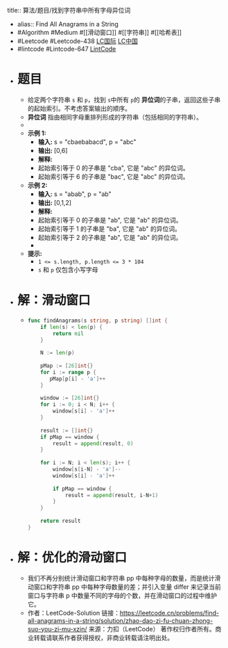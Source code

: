 title:: 算法/题目/找到字符串中所有字母异位词

- alias:: Find All Anagrams in a String
- #Algorithm #Medium #[[滑动窗口]] #[[字符串]] #[[哈希表]]
- #Leetcode #Leetcode-438 [LC国际](https://leetcode.com/problems/find-all-anagrams-in-a-string/) [LC中国](https://leetcode-cn.com/problems/find-all-anagrams-in-a-string/)
- #lintcode #Lintcode-647 [LintCode](https://www.lintcode.com/problem/647/)
- # 题目
	- 给定两个字符串 `s` 和 `p`，找到 `s`中所有 `p`的 **异位词**的子串，返回这些子串的起始索引。不考虑答案输出的顺序。
	- **异位词** 指由相同字母重排列形成的字符串（包括相同的字符串）。
	-
	- **示例 1:**
		- **输入:** s = "cbaebabacd", p = "abc"
		- **输出:** [0,6]
		- **解释:**
		- 起始索引等于 0 的子串是 "cba", 它是 "abc" 的异位词。
		- 起始索引等于 6 的子串是 "bac", 它是 "abc" 的异位词。
	- **示例 2:**
		- **输入:** s = "abab", p = "ab"
		- **输出:** [0,1,2]
		- **解释:**
		- 起始索引等于 0 的子串是 "ab", 它是 "ab" 的异位词。
		- 起始索引等于 1 的子串是 "ba", 它是 "ab" 的异位词。
		- 起始索引等于 2 的子串是 "ab", 它是 "ab" 的异位词。
		-
	- **提示:**
		- `1 <= s.length, p.length <= 3 * 104`
		- `s` 和 `p` 仅包含小写字母
- # 解：滑动窗口
	- ```go
	  func findAnagrams(s string, p string) []int {
	      if len(s) < len(p) {
	          return nil
	      }
	      
	      N := len(p)
	      
	      pMap := [26]int{}
	      for i := range p {
	         pMap[p[i] - 'a']++ 
	      }
	      
	      window := [26]int{}
	      for i := 0; i < N; i++ {
	          window[s[i] - 'a']++
	      }
	      
	      result := []int{}
	      if pMap == window {
	          result = append(result, 0)
	      }
	      
	      for i := N; i < len(s); i++ {
	          window[s[i-N] - 'a']--
	          window[s[i] - 'a']++
	          
	          if pMap == window {
	              result = append(result, i-N+1)
	          }
	      }
	      
	      return result
	  }
	  ```
- # 解：优化的滑动窗口
	- 我们不再分别统计滑动窗口和字符串 pp 中每种字母的数量，而是统计滑动窗口和字符串 pp 中每种字母数量的差；并引入变量 differ 来记录当前窗口与字符串 p 中数量不同的字母的个数，并在滑动窗口的过程中维护它。
	- 作者：LeetCode-Solution
	  链接：https://leetcode.cn/problems/find-all-anagrams-in-a-string/solution/zhao-dao-zi-fu-chuan-zhong-suo-you-zi-mu-xzin/
	  来源：力扣（LeetCode）
	  著作权归作者所有。商业转载请联系作者获得授权，非商业转载请注明出处。